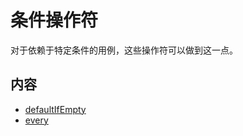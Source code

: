 # 条件操作符

对于依赖于特定条件的用例，这些操作符可以做到这一点。

## 内容

* [defaultIfEmpty](defaultifempty.md)
* [every](every.md)